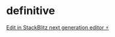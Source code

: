 # definitive

[Edit in StackBlitz next generation editor ⚡️](https://stackblitz.com/~/github.com/yussimi/definitive)